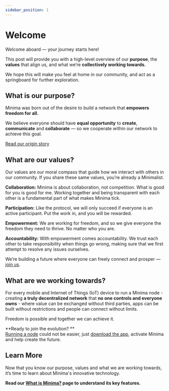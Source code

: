 ```yaml
---
sidebar_position: 1
---
```


# Welcome

Welcome aboard — your journey starts here!

This post will provide you with a high-level overview of our **purpose**, the **values** that align us, and what we’re **collectively working towards.**

We hope this will make you feel at home in our community, and act as a springboard for further exploration.


## What is our purpose?

Minima was born out of the desire to build a network that **empowers freedom for all.** 

We believe everyone should have **equal opportunity** to **create**, **communicate** and **collaborate** —  so we cooperate within our network to achieve this goal. 

[Read our origin story](https://www.minima.global/post/a-love-story-confessions-of-a-crypto-coder)

## What are our values?

Our values are our moral compass that guide how we interact with others in our community. If you share these same values, you’re already a Minimalist. 

**Collaboration:** Minima is about collaboration, not competition. What is good for you is good for me. Working together and being transparent with each other is a fundamental part of what makes Minima tick.

**Participation:** Like the protocol, we will only succeed if everyone is an active participant. Put the work in, and you will be rewarded.

**Empowerment:** We are working for freedom, and so we give everyone the freedom they need to thrive. No matter who you are. 

**Accountability:** With empowerment comes accountability. We trust each other to take responsibility when things go wrong, making sure that we first attempt to resolve any issues ourselves.

We’re building a future where everyone can freely connect and prosper — [join us](https://linktr.ee/minima_global?utm_source=linktree_profile_share&ltsid=f5b69262-8b95-4bc2-abc9-abf28ce9f92b). 


## What are we working towards?

For every mobile and Internet of Things (IoT) device to run a Minima node - creating **a truly decentralized network** that **no one controls and everyone owns** - where value can be exchanged without third parties, apps can be built without restrictions and people can connect without limits. 

Freedom is possible and together we can achieve it. 

**Ready to join the evolution? ** <br/>
[Running a node](/docs/runanode/get_started_in_3_steps) could not be easier, just [download the app](https://play.google.com/store/apps/details?id=com.minima.android&hl=en&gl=US), activate Minima and help create the future. <br/>
<!-- Once your node is set up, see [Become a Minimalist](/docs/about/becomeaminimalist) to learn how to get more involved. -->

## Learn More

Now that you know our purpose, values and what we are working towards, it’s time to learn about Minima's innovative technology.

**Read our [What is Minima?](/docs/about/whatisminima) page to understand its key features.**